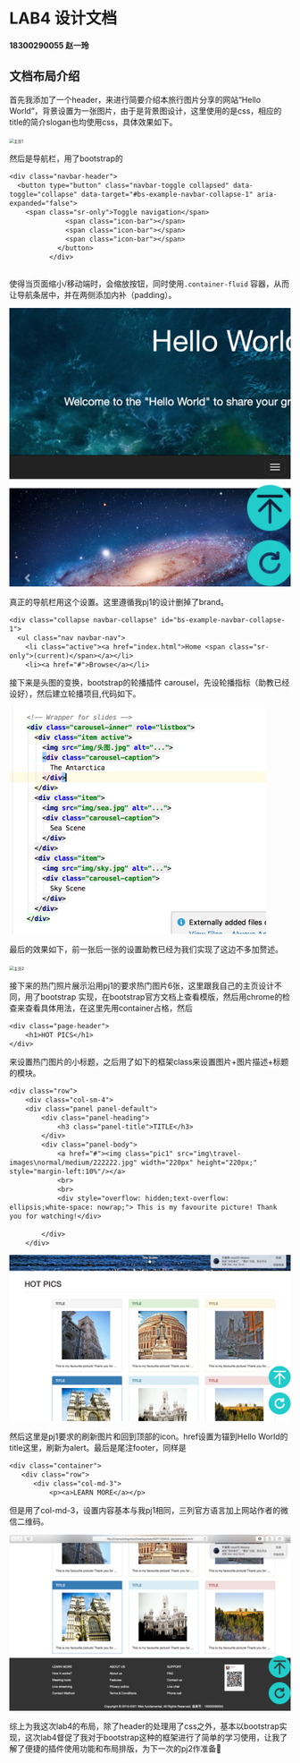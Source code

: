 # LAB4 设计文档

####                                                                                                                                                                                                                                    18300290055 赵一玲

## 文档布局介绍

首先我添加了一个header，来进行简要介绍本旅行图片分享的网站“Hello World”，背景设置为一张图片，由于是背景图设计，这里使用的是css，相应的title的简介slogan也均使用css，具体效果如下。

<img src="./img/文档/主页1.png" alt="主页1" style="zoom:50%;" />

然后是导航栏，用了bootstrap的

```
<div class="navbar-header">
  <button type="button" class="navbar-toggle collapsed" data-toggle="collapse" data-target="#bs-example-navbar-collapse-1" aria-expanded="false">
    <span class="sr-only">Toggle navigation</span>
              <span class="icon-bar"></span>
              <span class="icon-bar"></span>
              <span class="icon-bar"></span>
            </button>
          </div>
 
```

使得当页面缩小/移动端时，会缩放按钮，同时使用`.container-fluid` 容器，从而让导航条居中，并在两侧添加内补（padding）。

<img src="./img/文档/导航栏缩放.png" alt="导航栏缩放" style="zoom:50%;" />

真正的导航栏用这个设置。这里遵循我pj1的设计删掉了brand。

```
<div class="collapse navbar-collapse" id="bs-example-navbar-collapse-1">
  <ul class="nav navbar-nav">
    <li class="active"><a href="index.html">Home <span class="sr-only">(current)</span></a></li>
    <li><a href="#">Browse</a></li>
```

接下来是头图的变换，bootstrap的轮播插件 carousel，先设轮播指标（助教已经设好），然后建立轮播项目,代码如下。

<img src="./img/文档/轮播项目.png" alt="轮播项目" style="zoom:50%;" />

最后的效果如下，前一张后一张的设置助教已经为我们实现了这边不多加赘述。

<img src="./img/文档/主页2.png" alt="主页2" style="zoom:50%;" />

接下来的热门照片展示沿用pj1的要求热门图片6张，这里跟我自己的主页设计不同，用了bootstrap 实现，在bootstrap官方文档上查看模版，然后用chrome的检查来查看具体用法，在这里先用container占格，然后

```
<div class="page-header">
    <h1>HOT PICS</h1>
</div>
```

来设置热门图片的小标题，之后用了如下的框架class来设置图片+图片描述+标题的模块。

```
<div class="row">
    <div class="col-sm-4">
    <div class="panel panel-default">
        <div class="panel-heading">
            <h3 class="panel-title">TITLE</h3>
        </div>
        <div class="panel-body">
            <a href="#"><img class="pic1" src="img\travel-images\normal/medium/222222.jpg" width="220px" height="220px;" style="margin-left:10%"/></a>
            <br>
            <br>
            <div style="overflow: hidden;text-overflow: ellipsis;white-space: nowrap;"> This is my favourite picture! Thank you for watching!</div>

        </div>
    </div>
```

<img src="./img/文档/主页3.png" alt="主页3" style="zoom:50%;" />

然后这里是pj1要求的刷新图片和回到顶部的icon。href设置为锚到Hello World的title这里，刷新为alert。最后是尾注footer，同样是

```
<div class="container">
   <div class="row">
      <div class="col-md-3">
          <p><a>LEARN MORE</a></p>
```

但是用了col-md-3，设置内容基本与我pj1相同，三列官方语言加上网站作者的微信二维码。

<img src="./img/文档/主页4.png" alt="主页4" style="zoom:50%;" />

综上为我这次lab4的布局，除了header的处理用了css之外，基本以bootstrap实现，这次lab4督促了我对于bootstrap这种的框架进行了简单的学习使用，让我了解了便捷的插件使用功能和布局排版，为下一次的pj2作准备💪



